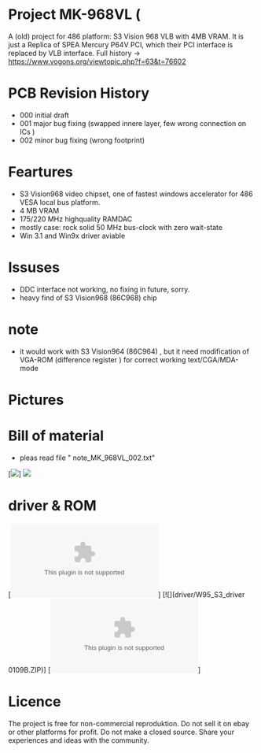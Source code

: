 # Project  MK-968VL (
A (old) project for 486 platform: S3 Vision 968 VLB with 4MB VRAM.
It is just a  Replica of  SPEA Mercury P64V PCI, which their PCI interface is replaced by  VLB interface.
Full history ->  https://www.vogons.org/viewtopic.php?f=63&t=76602


# PCB Revision History
- 000 initial draft
- 001 major bug fixing (swapped innere layer, few wrong connection on ICs )
- 002 minor bug fixing (wrong footprint)

# Feartures
- S3 Vision968 video chipset, one of  fastest windows accelerator for 486 VESA local bus platform.
- 4 MB VRAM
- 175/220 MHz highquality RAMDAC
- mostly case: rock solid  50 MHz bus-clock with zero wait-state
- Win 3.1 and Win9x driver aviable

  
# Issuses
- DDC interface not working, no fixing in future, sorry.
- heavy find of  S3 Vision968 (86C968) chip

# note
- it would work with S3 Vision964 (86C964) , but it need modification of VGA-ROM (difference register ) for correct working text/CGA/MDA-mode

 

# Pictures

# Bill of material
- pleas read file " note_MK_968VL_002.txt"

[![](gerber/note_MK_968VL_002.txt')]
[![](gerber/968.csv')](#bom)

# driver & ROM 
[![](rom/968V_ROM.zip)]
[![](driver/W95_S3_driver 0109B.ZIP)]
[![](driver/WIN31_vision96815B4.ZIP)]






# Licence
The project is free for non-commercial reproduktion. Do not sell it on ebay or other platforms for profit. Do not make a closed source. Share your experiences and ideas with the community.
